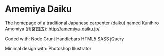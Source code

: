 Amemiya Daiku
=============

The homepage of a traditional Japanese carpenter (daiku) named Kunihiro Amemiya (雨宮国広): http://amemiya-daiku.jp/

Coded with:
Node
Grunt
Handlebars
HTML5
SASS
jQuery

Minimal design with:
Photoshop
Illustrator